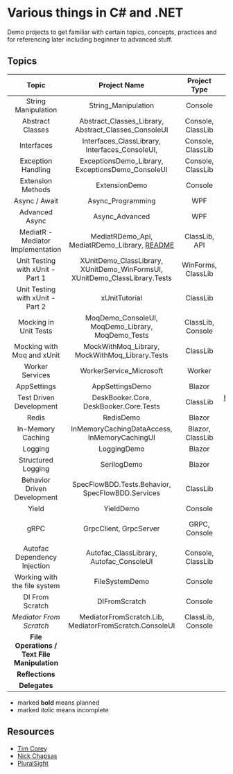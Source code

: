 # Various things in C# and .NET

Demo projects to get familiar with certain topics, concepts, practices and for referencing later including beginner to
advanced stuff.

## Topics

|                    Topic                     |                                 Project Name                                  |    Project Type    |                                   Resource(s)                                    |  Topic Category   |            External Libs/Packages            |
|:--------------------------------------------:|:-----------------------------------------------------------------------------:|:------------------:|:--------------------------------------------------------------------------------:|:-----------------:|:--------------------------------------------:|
|             String Manipulation              |                              String_Manipulation                              |      Console       |                           https://youtu.be/ioi__WRETk4                           | General Knowledge |                     None                     |
|               Abstract Classes               |             Abstract_Classes_Library, Abstract_Classes_ConsoleUI              | Console, ClassLib  |                           https://youtu.be/jRkmPRk5j2E                           | General Knowledge |                     None                     |
|                  Interfaces                  |                Interfaces_ClassLibrary, Interfaces_ConsoleUI,                 | Console, ClassLib  |                           https://youtu.be/A7qwuFnyIpM                           | General Knowledge |                     None                     |
|              Exception Handling              |               ExceptionsDemo_Library, ExceptionsDemo_ConsoleUI                | Console, ClassLib  |                           https://youtu.be/LSkbnpjCEkk                           | General Knowledge |                     None                     |
|              Extension Methods               |                                 ExtensionDemo                                 |      Console       |                           https://youtu.be/C_1DzspLy4Y                           | General Knowledge |                     None                     |
|                Async / Await                 |                               Async_Programming                               |        WPF         |                           https://youtu.be/2moh18sh5p4                           |   Intermediate    |                     None                     |
|                Advanced Async                |                                Async_Advanced                                 |        WPF         |                           https://youtu.be/ZTKGRJy5P2M                           |   Intermediate    |                     None                     |
|      MediatR - Mediator Implementation       | MediatRDemo_Api, MediatRDemo_Library, [README](MediatRDemo_Library/README.MD) |   ClassLib, API    |                           https://youtu.be/yozD5Tnd8nw                           |   Intermediate    |                   MediatR                    |
|       Unit Testing with xUnit - Part 1       |  XUnitDemo_ClassLibrary, XUnitDemo_WinFormsUI, XUnitDemo_ClassLibrary.Tests   | WinForms, ClassLib |                           https://youtu.be/ub3P8c87cwk                           |     Advanced      |                    xUnit                     |
|       Unit Testing with xUnit - Part 2       |                                 xUnitTutorial                                 |      ClassLib      |                           https://youtu.be/2Wp8en1I9oQ                           |     Advanced      |                    xUnit                     |
|            Mocking in Unit Tests             |               MoqDemo_ConsoleUI, MoqDemo_Library, MoqDemo_Tests               | ClassLib, Console  |                           https://youtu.be/DwbYxP-etMY                           |     Advanced      |                  Moq, xUnit                  |
|          Mocking with Moq and xUnit          |                MockWithMoq_Library, MockWithMoq_Library.Tests                 |      ClassLib      |          https://app.pluralsight.com/library/courses/mocking-moq-xunit           |     Advanced      |                  Moq, xUnit                  |
|               Worker Services                |                            WorkerService_Microsoft                            |       Worker       |                           https://youtu.be/PzrTiz_NRKA                           |   Intermediate    |                   Serilog                    |
|                 AppSettings                  |                                AppSettingsDemo                                |       Blazor       |                           https://youtu.be/_2_qksdQKCE                           |     Beginner      |                     None                     |
|           Test Driven Development            |                    DeskBooker.Core, DeskBooker.Core.Tests                     |      ClassLib      | https://app.pluralsight.com/library/courses/513c0b1d-c93e-4f47-8f09-088e8bfe53c9 |   Intermediate    |                    XUnit                     |
|                    Redis                     |                                   RedisDemo                                   |       Blazor       |                           https://youtu.be/UrQWii_kfIE                           |   Intermediate    |                    Redis                     |
|              In-Memory Caching               |                 InMemoryCachingDataAccess, InMemoryCachingUI                  |  Blazor, ClassLib  |                           https://youtu.be/2jj2wH60QuE                           |     Beginner      |                  Microsoft                   |
|                   Logging                    |                                  LoggingDemo                                  |       Blazor       |                           https://youtu.be/oXNslgIXIbQ                           |   Intermediate    |                     None                     |
|              Structured Logging              |                                  SerilogDemo                                  |       Blazor       |                           https://youtu.be/_iryZxv8Rxw                           |   Intermediate    |                 Serilog, Seq                 |
|         Behavior Driven Development          |               SpecFlowBDD.Tests.Behavior, SpecFlowBDD.Services                |      ClassLib      |                           https://youtu.be/EEeVU0z26u0                           |   Intermediate    |     SpecFlow, FluentAssertions, Test.Sdk     |
|                    Yield                     |                                   YieldDemo                                   |      Console       |                           https://youtu.be/AAz8q6dOCYk                           |     Beginner      |                     None                     |
|                     gRPC                     |                            GrpcClient, GrpcServer                             |   GRPC, Console    |                           https://youtu.be/QyxCX2GYHxk                           |     Advanced      | Google.Protobuf, Grpc.Net.Client, Grpc.Tools |
|         Autofac Dependency Injection         |                    Autofac_ClassLibrary, Autofac_ConsoleUI                    | Console, ClassLib  |                           https://youtu.be/mCUNrRtVVWY                           |   Intermediate    |                   Autofac                    |
|         Working with the file system         |                                FileSystemDemo                                 |      Console       |                           https://youtu.be/9mUuJIKq40M                           |     Beginner      |                     None                     |
|               DI From Scratch                |                                 DIFromScratch                                 |      Console       |                           https://youtu.be/NSVZa4JuTl8                           |   Intermediate    |                     None                     |
|           _Mediator From Scratch_            |            MediatorFromScratch.Lib, MediatorFromScratch.ConsoleUI             | ClassLib, Console  |                           https://youtu.be/4e83trumwcM                           |   Intermediate    |                     None                     |
| **File Operations / Text File Manipulation** |                                                                               |                    |                                                                                  |                   |                                              |
|               **Reflections**                |                                                                               |                    |                                                                                  |                   |                                              |
|                **Delegates**                 |                                                                               |                    |                                                                                  |                   |                                              |

* marked **bold** means planned
* marked _italic_ means incomplete

## Resources

- [Tim Corey](https://www.youtube.com/channel/UC-ptWR16ITQyYOglXyQmpzw)
- [Nick Chapsas](https://www.youtube.com/channel/UCrkPsvLGln62OMZRO6K-llg)
- [PluralSight](https://pluralsight.com)